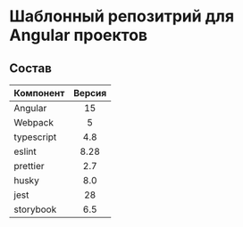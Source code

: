 # Шаблонный репозитрий для Angular проектов

## Состав

| Компонент  | Версия |
| ---------- | :----: |
| Angular    |   15   |
| Webpack    |   5    |
| typescript |  4.8   |
| eslint     |  8.28  |
| prettier   |  2.7   |
| husky      |  8.0   |
| jest       |   28   |
| storybook  |  6.5   |
